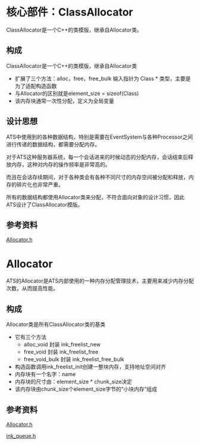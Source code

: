 # 核心部件：ClassAllocator

ClassAllocator是一个C++的类模版，继承自Allocator类。


## 构成

ClassAllocator是一个C++的类模版，继承自Allocator类
   - 扩展了三个方法：alloc，free，free_bulk 输入指针为 Class * 类型，主要是为了适配构造函数
   - 与Allocator的区别就是element_size = sizeof(Class)
   - 该内存块通常一次性分配，定义为全局变量


## 设计思想

ATS中使用到的各种数据结构，特别是需要在EventSystem与各种Processor之间进行传递的数据结构，都需要分配内存。

对于ATS这种服务器系统，每一个会话进来的时候动态的分配内存，会话结束后释放内存，这种对内存的操作频率是非常高的。

而且在会话存续期间，对于各种类会有各种不同尺寸的内存空间被分配和释放，内存的碎片化也非常严重。

所有的数据结构都使用Allocator类来分配，不符合面向对象的设计习惯，因此ATS设计了ClassAllocator模版。

## 参考资料
[Allocator.h](http://git.atsdev.skyguardmis.com/opensource/trafficserver/tree/master/lib/ts/Allocator.h)

# Allocator

ATS的Allocator是ATS内部使用的一种内存分配管理技术，主要用来减少内存分配次数，从而提高性能。

## 构成

Allocator类是所有ClassAllocator类的基类
   - 它有三个方法
      - alloc_void 封装 ink_freelist_new
      - free_void 封装 ink_freelist_free
      - free_void_bulk 封装 ink_freelist_free_bulk
   - 构造函数调用ink_freelist_init创建一整块内存，支持地址空间对齐
   - 内存块有一个名字：name
   - 内存块的尺寸由：element_size * chunk_size决定
   - 该内存块由chunk_size个element_size字节的“小块内存”组成

## 参考资料
[Allocator.h](http://git.atsdev.skyguardmis.com/opensource/trafficserver/tree/master/lib/ts/Allocator.h)

[ink_queue.h](http://git.atsdev.skyguardmis.com/opensource/trafficserver/tree/master/lib/ts/ink_queue.h)
